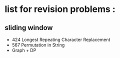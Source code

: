 # list for revision problems : 
## sliding window 
- 424 Longest Repeating Character Replacement 
- 567 Permutation in String
- Graph + DP 
